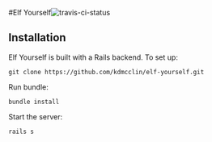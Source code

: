 #Elf Yourself![travis-ci-status](https://travis-ci.org/kdmcclin/elf-yourself.svg)
## Installation

Elf Yourself is built with a Rails backend. To set up:

```
git clone https://github.com/kdmcclin/elf-yourself.git
```

Run bundle:

```
bundle install
```

Start the server:

```
rails s
```